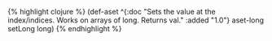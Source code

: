 {% highlight clojure %}
(def-aset
  ^{:doc "Sets the value at the index/indices. Works on arrays of long. Returns val."
    :added "1.0"}
  aset-long setLong long)
{% endhighlight %}
